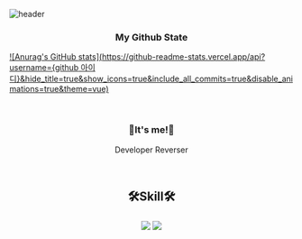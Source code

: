 
![header](https://capsule-render.vercel.app/api?type=Waving&color=Black&height=300&section=header&text=G0r4ni8's%20Git&fontSize=90)


<h3 align="center">My Github State</h3>
<p align="center">

  [![Anurag's GitHub stats](https://github-readme-stats.vercel.app/api?username={github 아이디}&hide_title=true&show_icons=true&include_all_commits=true&disable_animations=true&theme=vue)](https://github.com/anuraghazra/github-readme-stats)
  
</p>

  

<br/>
<h3 align="center">👋It's me!👋</h3>
<p align="center">
  <a>Developer</a>
  <a>Reverser</a>
</p>
  <br/>

<h2 align="center">🛠️Skill🛠️</h2>
<h3 align="center">
  <img src="https://img.shields.io/badge/C-A8B9CC?style=for-the-badge&logo=C&logoColor=black">
  <img src="https://img.shields.io/badge/C++-00599C?style=for-the-badge&logo=C++&logoColor=black">
</h3>
 <br/>
 
